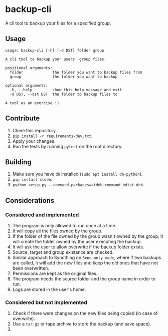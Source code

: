 # backup-cli

A cli tool to backup your files for a specified group.

## Usage

```
usage: backup-cli [-h] [-d DST] folder group

A cli tool to backup your users' group files.

positional arguments:
  folder             the folder you want to backup files from
  group              the folder you want to backup

optional arguments:
  -h, --help         show this help message and exit
  -d DST, --dst DST  the folder to backup files to

A tool as an exercise :)
```

## Contribute

1. Clone this repository.
2. `pip install -r requirements-dev.txt`.
3. Apply your changes.
4. Run the tests by running `pytest` on the root directory.

## Building

1. Make sure you have `dh` installed (`sudo apt install dh-python`).
2. `pip install stdeb`.
3. `python setup.py --command-packages=stdeb.command bdist_deb`.

## Considerations

### Considered and implemented

1. The program is only allowed to run once at a time.
2. It will copy all the files owned by the group.
3. If the folder of the file owned by the group wasn't owned by the group, it will create the folder owned by the user executing the backup.
4. It will ask the user to allow overwrite if the backup folder exists.
5. Source, target and group existance are checked.
6. Similar approach to Syncthing on `Send only mode`, where if two backups are called, it will add the new files and keep the old ones that have not been overwritten.
7. Permissions are kept as the original files.
8. The program needs the source folder and the group name in order to run.
9. Logs are stored in the user's home.

### Considered but not implemented

1. Check if there were changes on the new files being copied (in case of overwrite).
2. Use a `tar.gz` or tape archive to store the backup (and save space).
3.
